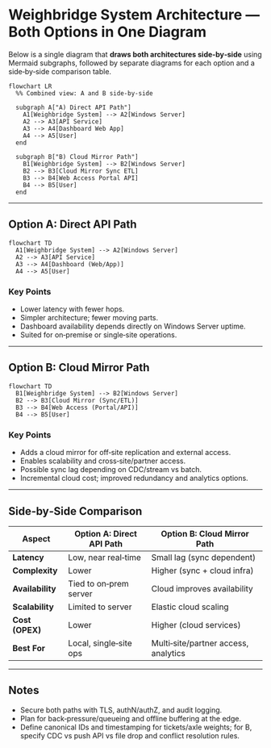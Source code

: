 # Weighbridge System Architecture — Both Options in One Diagram

Below is a single diagram that **draws both architectures side‑by‑side** using Mermaid subgraphs, followed by separate diagrams for each option and a side‑by‑side comparison table.

```mermaid
flowchart LR
  %% Combined view: A and B side-by-side

  subgraph A["A) Direct API Path"]
    A1[Weighbridge System] --> A2[Windows Server]
    A2 --> A3[API Service]
    A3 --> A4[Dashboard Web App]
    A4 --> A5[User]
  end

  subgraph B["B) Cloud Mirror Path"]
    B1[Weighbridge System] --> B2[Windows Server]
    B2 --> B3[Cloud Mirror Sync ETL]
    B3 --> B4[Web Access Portal API]
    B4 --> B5[User]
  end
```

---

## Option A: Direct API Path
```mermaid
flowchart TD
  A1[Weighbridge System] --> A2[Windows Server]
  A2 --> A3[API Service]
  A3 --> A4[Dashboard (Web/App)]
  A4 --> A5[User]
```

### Key Points
- Lower latency with fewer hops.
- Simpler architecture; fewer moving parts.
- Dashboard availability depends directly on Windows Server uptime.
- Suited for on‑premise or single‑site operations.

---

## Option B: Cloud Mirror Path
```mermaid
flowchart TD
  B1[Weighbridge System] --> B2[Windows Server]
  B2 --> B3[Cloud Mirror (Sync/ETL)]
  B3 --> B4[Web Access (Portal/API)]
  B4 --> B5[User]
```

### Key Points
- Adds a cloud mirror for off‑site replication and external access.
- Enables scalability and cross‑site/partner access.
- Possible sync lag depending on CDC/stream vs batch.
- Incremental cloud cost; improved redundancy and analytics options.

---

## Side‑by‑Side Comparison

| Aspect            | Option A: Direct API Path | Option B: Cloud Mirror Path |
|-------------------|---------------------------|-----------------------------|
| **Latency**       | Low, near real‑time       | Small lag (sync dependent)  |
| **Complexity**    | Lower                     | Higher (sync + cloud infra) |
| **Availability**  | Tied to on‑prem server    | Cloud improves availability |
| **Scalability**   | Limited to server         | Elastic cloud scaling       |
| **Cost (OPEX)**   | Lower                     | Higher (cloud services)     |
| **Best For**      | Local, single‑site ops    | Multi‑site/partner access, analytics |

---

## Notes
- Secure both paths with TLS, authN/authZ, and audit logging.
- Plan for back‑pressure/queueing and offline buffering at the edge.
- Define canonical IDs and timestamping for tickets/axle weights; for B, specify CDC vs push API vs file drop and conflict resolution rules.
